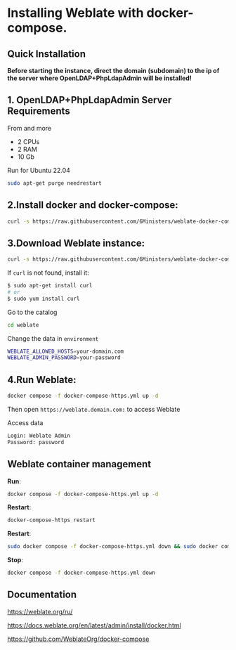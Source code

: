 # Installing Weblate with docker-compose.

## Quick Installation

**Before starting the instance, direct the domain (subdomain) to the ip of the server where OpenLDAP+PhpLdapAdmin will be installed!**

## 1. OpenLDAP+PhpLdapAdmin Server Requirements
From and more
- 2 CPUs
- 2 RAM 
- 10 Gb 

Run for Ubuntu 22.04

``` bash
sudo apt-get purge needrestart
```

## 2.Install docker and docker-compose:

``` bash
curl -s https://raw.githubusercontent.com/6Ministers/weblate-docker-compose-for-application-translations/master/setup.sh | sudo bash -s
```

## 3.Download Weblate instance:


``` bash
curl -s https://raw.githubusercontent.com/6Ministers/weblate-docker-compose-for-application-translations/master/download.sh | sudo bash -s weblate
```

If `curl` is not found, install it:

``` bash
$ sudo apt-get install curl
# or
$ sudo yum install curl
```

Go to the catalog

``` bash
cd weblate
```

Change the data in `environment`

``` bash
WEBLATE_ALLOWED_HOSTS=your-domain.com
WEBLATE_ADMIN_PASSWORD=your-password
```

## 4.Run Weblate:

``` bash
docker compose -f docker-compose-https.yml up -d
```

Then open `https://weblate.domain.com:` to access Weblate


Access data

``` bash
Login: Weblate Admin
Password: password
```


## Weblate container management

**Run**:

``` bash
docker compose -f docker-compose-https.yml up -d
```

**Restart**:

``` bash
docker-compose-https restart
```

**Restart**:

``` bash
sudo docker compose -f docker-compose-https.yml down && sudo docker compose -f docker-compose-https.yml up -d
```

**Stop**:

``` bash
docker compose -f docker-compose-https.yml down
```

## Documentation
https://weblate.org/ru/

https://docs.weblate.org/en/latest/admin/install/docker.html

https://github.com/WeblateOrg/docker-compose


